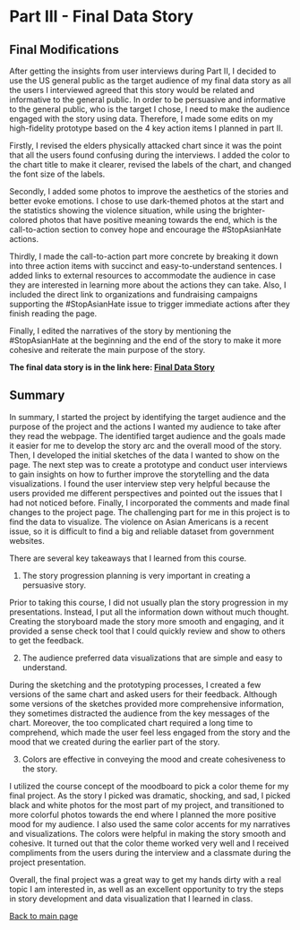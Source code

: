 # Part III - Final Data Story

## Final Modifications

After getting the insights from user interviews during Part II, I decided to use the US general public as the target audience of my final data story as all the users I interviewed agreed that this story would be related and informative to the general public. In order to be persuasive and informative to the general public, who is the target I chose, I need to make the audience engaged with the story using data. Therefore, I made some edits on my high-fidelity prototype based on the 4 key action items I planned in part II. 

Firstly, I revised the elders physically attacked chart since it was the point that all the users found confusing during the interviews. I added the color to the chart title to make it clearer, revised the labels of the chart, and changed the font size of the labels.

Secondly, I added some photos to improve the aesthetics of the stories and better evoke emotions. I chose to use dark-themed photos at the start and the statistics showing the violence situation, while using the brighter-colored photos that have positive meaning towards the end, which is the call-to-action section to convey hope and encourage the #StopAsianHate actions.

Thirdly, I made the call-to-action part more concrete by breaking it down into three action items with succinct and easy-to-understand sentences. I added links to external resources to accommodate the audience in case they are interested in learning more about the actions they can take. Also, I included the direct link to organizations and fundraising campaigns supporting the #StopAsianHate issue to trigger immediate actions after they finish reading the page.

Finally, I edited the narratives of the story by mentioning the #StopAsianHate at the beginning and the end of the story to make it more cohesive and reiterate the main purpose of the story.

**The final data story is in the link here: [Final Data Story](https://carnegiemellon.shorthandstories.com/stopasianhate/index.html)**

## Summary

In summary, I started the project by identifying the target audience and the purpose of the project and the actions I wanted my audience to take after they read the webpage. The identified target audience and the goals made it easier for me to develop the story arc and the overall mood of the story. Then, I developed the initial sketches of the data I wanted to show on the page. The next step was to create a prototype and conduct user interviews to gain insights on how to further improve the storytelling and the data visualizations. I found the user interview step very helpful because the users provided me different perspectives and pointed out the issues that I had not noticed before. Finally, I incorporated the comments and made final changes to the project page. The challenging part for me in this project is to find the data to visualize. The violence on Asian Americans is a recent issue, so it is difficult to find a big and reliable dataset from government websites. 

There are several key takeaways that I learned from this course. 

1. The story progression planning is very important in creating a persuasive story. 

Prior to taking this course, I did not usually plan the story progression in my presentations. Instead, I put all the information down without much thought. Creating the storyboard made the story more smooth and engaging, and it provided a sense check tool that I could quickly review and show to others to get the feedback. 

2. The audience preferred data visualizations that are simple and easy to understand. 

During the sketching and the prototyping processes, I created a few versions of the same chart and asked users for their feedback. Although some versions of the sketches provided more comprehensive information, they sometimes distracted the audience from the key messages of the chart. Moreover, the too complicated chart required a long time to comprehend, which made the user feel less engaged from the story and the mood that we created during the earlier part of the story.

3. Colors are effective in conveying the mood and create cohesiveness to the story. 

I utilized the course concept of the moodboard to pick a color theme for my final project. As the story I picked was dramatic, shocking, and sad, I picked black and white photos for the most part of my project, and transitioned to more colorful photos towards the end where I planned the more positive mood for my audience. I also used the same color accents for my narratives and visualizations. The colors were helpful in making the story smooth and cohesive. It turned out that the color theme worked very well and I received compliments from the users during the interview and a classmate during the project presentation.

Overall, the final project was a great way to get my hands dirty with a real topic I am interested in, as well as an excellent opportunity to try the steps in story development and data visualization that I learned in class.



[Back to main page](https://sompalida.github.io/Palida-portfolio/)
